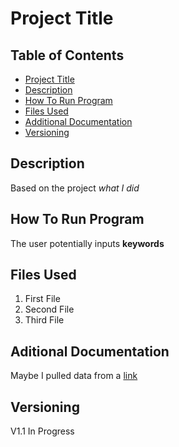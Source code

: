 # Project Title
## Table of Contents

- [Project Title](#Project-Title)
- [Description](#Description)
- [How To Run Program](#How-to-run-program)
- [Files Used](#Files-used)
- [Additional Documentation](#Additional-documentation)
- [Versioning](#Versioning)

## Description
Based on the project *what I did*
## How To Run Program
The user potentially inputs **keywords** 
## Files Used
1. First File
2. Second File
3. Third File
## Aditional Documentation
Maybe I pulled data from a [link](https://www.link.com)
## Versioning
V1.1 In Progress
